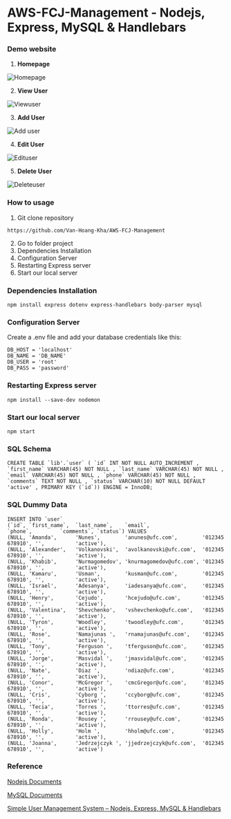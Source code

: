 # AWS-FCJ-Management - Nodejs, Express, MySQL & Handlebars

### Demo website

1. **Homepage**

![Homepage](https://github.com/Van-Hoang-Kha/AWS-FCJ-Management/blob/master/images/homepage.png)

2. **View User**

![Viewuser](https://github.com/Van-Hoang-Kha/AWS-FCJ-Management/blob/master/images/viewuser.png)

3. **Add User**

![Add user](https://github.com/Van-Hoang-Kha/AWS-FCJ-Management/blob/master/images/adduser.png)

4. **Edit User**

![Edituser](https://github.com/Van-Hoang-Kha/AWS-FCJ-Management/blob/master/images/edituser.png)

5. **Delete User**

![Deleteuser](https://github.com/Van-Hoang-Kha/AWS-FCJ-Management/blob/master/images/deleteuser.png)

### How to usage
1. Git clone repository
```
https://github.com/Van-Hoang-Kha/AWS-FCJ-Management
```

2. Go to folder project
3. Dependencies Installation
4. Configuration Server
5. Restarting Express server
6. Start our local server

### Dependencies Installation
```
npm install express dotenv express-handlebars body-parser mysql
```
### Configuration Server
Create a .env file and add your database credentials like this:
```
DB_HOST = 'localhost'
DB_NAME = 'DB_NAME'
DB_USER = 'root'
DB_PASS = 'password'
```
### Restarting Express server
```
npm install --save-dev nodemon
```

### Start our local server

```
npm start
```

### SQL Schema

```
CREATE TABLE `lib'.`user` ( `id` INT NOT NULL AUTO_INCREMENT , `first_name` VARCHAR(45) NOT NULL , `last_name` VARCHAR(45) NOT NULL , `email` VARCHAR(45) NOT NULL , `phone` VARCHAR(45) NOT NULL , `comments` TEXT NOT NULL , `status` VARCHAR(10) NOT NULL DEFAULT 'active' , PRIMARY KEY (`id`)) ENGINE = InnoDB;
```
### SQL Dummy Data

```
INSERT INTO `user` 
(`id`, `first_name`,  `last_name`,    `email`,                 `phone`,         `comments`, `status`) VALUES
(NULL, 'Amanda',      'Nunes',        'anunes@ufc.com',        '012345 678910', '',          'active'),
(NULL, 'Alexander',   'Volkanovski',  'avolkanovski@ufc.com',  '012345 678910', '',          'active'),
(NULL, 'Khabib',      'Nurmagomedov', 'knurmagomedov@ufc.com', '012345 678910', '',          'active'),
(NULL, 'Kamaru',      'Usman',        'kusman@ufc.com',        '012345 678910', '',          'active'),
(NULL, 'Israel',      'Adesanya',     'iadesanya@ufc.com',     '012345 678910', '',          'active'),
(NULL, 'Henry',       'Cejudo',       'hcejudo@ufc.com',       '012345 678910', '',          'active'),
(NULL, 'Valentina',   'Shevchenko',   'vshevchenko@ufc.com',   '012345 678910', '',          'active'),
(NULL, 'Tyron',       'Woodley',      'twoodley@ufc.com',      '012345 678910', '',          'active'),
(NULL, 'Rose',        'Namajunas ',   'rnamajunas@ufc.com',    '012345 678910', '',          'active'),
(NULL, 'Tony',        'Ferguson ',    'tferguson@ufc.com',     '012345 678910', '',          'active'),
(NULL, 'Jorge',       'Masvidal ',    'jmasvidal@ufc.com',     '012345 678910', '',          'active'),
(NULL, 'Nate',        'Diaz ',        'ndiaz@ufc.com',         '012345 678910', '',          'active'),
(NULL, 'Conor',       'McGregor ',    'cmcGregor@ufc.com',     '012345 678910', '',          'active'),
(NULL, 'Cris',        'Cyborg ',      'ccyborg@ufc.com',       '012345 678910', '',          'active'),
(NULL, 'Tecia',       'Torres ',      'ttorres@ufc.com',       '012345 678910', '',          'active'),
(NULL, 'Ronda',       'Rousey ',      'rrousey@ufc.com',       '012345 678910', '',          'active'),
(NULL, 'Holly',       'Holm ',        'hholm@ufc.com',         '012345 678910', '',          'active'),
(NULL, 'Joanna',      'Jedrzejczyk ', 'jjedrzejczyk@ufc.com',  '012345 678910', '',          'active')
```

### Reference
[Nodejs Documents](https://nodejs.org/en/docs/)

[MySQL Documents](https://dev.mysql.com/doc/)

[Simple User Management System – Nodejs, Express, MySQL & Handlebars](https://raddy.dev/blog/simple-user-management-system-nodejs-express-mysql-handlebars/)


